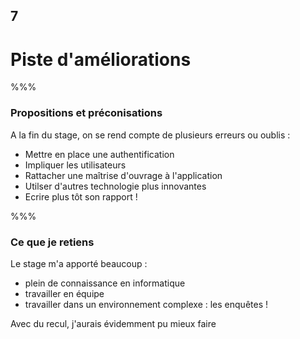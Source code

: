 <!-- .slide: data-background-image="images/ensai.png" data-background-size="600px" class="chapter" -->

## 7

<h1>Piste d'améliorations</h1>

%%%

<!-- .slide: class="slide" data-background-image="images/ensai.png" data-background-size="600px" -->

### Propositions et préconisations

A la fin du stage, on se rend compte de plusieurs erreurs ou oublis :

- Mettre en place une authentification
- Impliquer les utilisateurs
- Rattacher une maîtrise d'ouvrage à l'application
- Utilser d'autres technologie plus innovantes
- Ecrire plus tôt son rapport !

%%%

<!-- .slide: class="slide" data-background-image="images/ensai.png" data-background-size="600px" -->

### Ce que je retiens

Le stage m'a apporté beaucoup :

- plein de connaissance en informatique
- travailler en équipe
- travailler dans un environnement complexe : les enquêtes !

Avec du recul, j'aurais évidemment pu mieux faire
